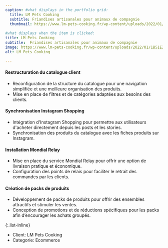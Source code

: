 ```yaml
---
caption: #what displays in the portfolio grid:
  title: LM Pets Cooking
  subtitle: Friandises artisanales pour animaux de compagnie
  thumbnail: https://www.lm-pets-cooking.fr/wp-content/uploads/2022/01/1B51E27E-D0B8-40C3-92A4-13E365EF6211-1024x682.jpeg
  
#what displays when the item is clicked:
title: LM Pets Cooking
subtitle:  Friandises artisanales pour animaux de compagnie
image: https://www.lm-pets-cooking.fr/wp-content/uploads/2022/01/1B51E27E-D0B8-40C3-92A4-13E365EF6211-1024x682.jpeg
alt: LM Pets Cooking

---
```


#### Restructuration du catalogue client
- Reconfiguration de la structure du catalogue pour une navigation simplifiée et une meilleure organisation des produits.
- Mise en place de filtres et de catégories adaptées aux besoins des clients.

#### Synchronisation Instagram Shopping
- Intégration d'Instagram Shopping pour permettre aux utilisateurs d'acheter directement depuis les posts et les stories.
- Synchronisation des produits du catalogue avec les fiches produits sur Instagram.

#### Installation Mondial Relay
- Mise en place du service Mondial Relay pour offrir une option de livraison pratique et économique.
- Configuration des points de relais pour faciliter le retrait des commandes par les clients.

#### Création de packs de produits
- Développement de packs de produits pour offrir des ensembles attractifs et stimuler les ventes.
- Conception de promotions et de réductions spécifiques pour les packs afin d’encourager les achats groupés.

{:.list-inline}
- Client: LM Pets Cooking
- Categorie: Ecommerce

